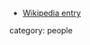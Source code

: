 

* [Wikipedia entry](https://en.wikipedia.org/wiki/John_McKay_%28mathematician%29)

category: people
